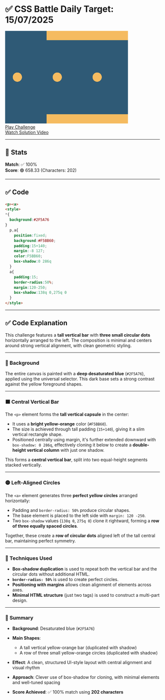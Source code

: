 # ✅ CSS Battle Daily Target: 15/07/2025

![Target](./images/15.png)  
[Play Challenge](https://cssbattle.dev/play/z2KAKTtg7X5PYRuGJTSn)  
[Watch Solution Video](https://youtube.com/shorts/D2VJ63S3RFg)

---

## 🔢 Stats

**Match**: ✅ 100%  
**Score**: 🟢 658.33 (Characters: 202)

---

## ✅ Code

```html
<p><a>
<style>
*{
  background:#2F5A76
}
  p,a{
    position:fixed;
    background:#F5BB60;
    padding:15+140;
    margin:-8 127;
    color:F5BB60;
    box-shadow:0 286q
  }
  a{
    padding:15;
    border-radius:50%;
    margin:120-250;
    box-shadow:138q 0,275q 0
  }
</style>
```

---

## ✅ Code Explanation

This challenge features a **tall vertical bar** with **three small circular dots** horizontally arranged to the left. The composition is minimal and centers around strong vertical alignment, with clean geometric styling.

---

### 🎨 Background

The entire canvas is painted with a **deep desaturated blue** (`#2F5A76`), applied using the universal selector. This dark base sets a strong contrast against the yellow foreground shapes.

---

### 🟧 Central Vertical Bar

The `<p>` element forms the **tall vertical capsule** in the center:

* It uses a **bright yellow-orange** color (`#F5BB60`).
* The size is achieved through tall padding (`15+140`), giving it a slim vertical rectangle shape.
* Positioned centrally using margin, it's further extended downward with `box-shadow: 0 286q`, effectively cloning it below to create a **double-height vertical column** with just one shadow.

This forms a **central vertical bar**, split into two equal-height segments stacked vertically.

---

### 🟡 Left-Aligned Circles

The `<a>` element generates three **perfect yellow circles** arranged horizontally:

* Padding and `border-radius: 50%` produce circular shapes.
* The base element is placed to the left side with `margin: 120 -250`.
* Two `box-shadow` values (`138q 0`, `275q 0`) clone it rightward, forming a **row of three equally spaced circles**.

Together, these create a **row of circular dots** aligned left of the tall central bar, maintaining perfect symmetry.

---

### 🧠 Techniques Used

* **Box-shadow duplication** is used to repeat both the vertical bar and the circular dots without additional HTML.
* **`border-radius: 50%`** is used to create perfect circles.
* **Positioning with margins** allows clean alignment of elements across axes.
* **Minimal HTML structure** (just two tags) is used to construct a multi-part design.

---

### 🏁 Summary

* **Background**: Desaturated blue (`#2F5A76`)
* **Main Shapes**:

  * A tall vertical yellow-orange bar (duplicated with shadow)
  * A row of three small yellow-orange circles (duplicated with shadow)
* **Effect**: A clean, structured UI-style layout with central alignment and visual rhythm
* **Approach**: Clever use of box-shadow for cloning, with minimal elements and well-tuned spacing
* **Score Achieved**: ✅ 100% match using **202 characters**